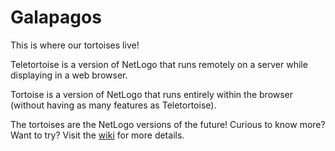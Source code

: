 # Galapagos

This is where our tortoises live!

Teletortoise is a version of NetLogo that runs remotely on a server while displaying in a web browser.

Tortoise is a version of NetLogo that runs entirely within the browser (without having as many features as Teletortoise).

The tortoises are the NetLogo versions of the future!  Curious to know more?  Want to try?  Visit the [wiki](https://github.com/NetLogo/Galapagos/wiki) for more details.
